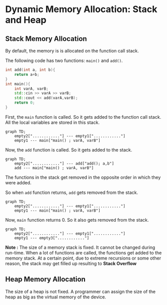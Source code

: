 # Dynamic Memory Allocation: Stack and Heap

## Stack Memory Allocation

By default, the memory is is allocated on the function call stack.

The following code has two functions: `main()` and `add()`.

```cpp
int add(int a, int b){
	return a+b;
}
int main(){
	int varA, varB;
	std::cin >> varA >> varB;
	std::cout << add(varA,varB);
	return 0;
}
```

First, the `main` function is called. So it gets added to the function call stack. All the local variables are stored in this stack.

```mermaid
graph TD;
    empty2["............"] --- empty1["............"]
	empty1 --- main["main() ; varA, varB"]
```

Now, the `add` function is called. So it gets added to the stack.

```mermaid
graph TD;
    empty2["............"] --- add["add(); a,b"]
	add --- main["main() ; varA, varB"]
```

The functions in the stack get removed in the opposite order in which they were added.

So when `add` function returns, `add` gets removed from the stack.

```mermaid
graph TD;
    empty2["............"] --- empty1["............"]
	empty1 --- main["main() ; varA, varB"]
```

Now, `main` function returns 0. So it also gets removed from the stack.

```mermaid
graph TD;
    empty2["............"] --- empty1["............"]
	empty1 --- empty3["............"]
```

**Note :** The size of a memory stack is fixed. It cannot be changed during run-time. When a lot of functions are called, the functions get added to the memory stack. At a certain point, due to extreme recursions or some other reason, the stack may get filled up resulting to **Stack Overflow**

## Heap Memory Allocation

The size of a heap is not fixed. A programmer can assign the size of the heap as big as the virtual memory of the device.
